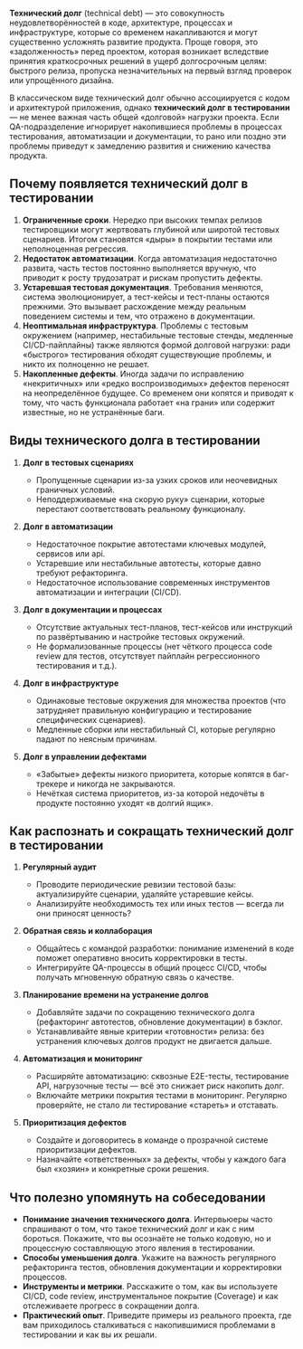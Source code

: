 **Технический долг** (technical debt) — это совокупность неудовлетворённостей в коде, архитектуре, процессах и инфраструктуре, которые со временем накапливаются и могут существенно усложнять развитие продукта. Проще говоря, это «задолженность» перед проектом, которая возникает вследствие принятия краткосрочных решений в ущерб долгосрочным целям: быстрого релиза, пропуска незначительных на первый взгляд проверок или упрощённого дизайна.

В классическом виде технический долг обычно ассоциируется с кодом и архитектурой приложения, однако **технический долг в тестировании** — не менее важная часть общей «долговой» нагрузки проекта. Если QA-подразделение игнорирует накопившиеся проблемы в процессах тестирования, автоматизации и документации, то рано или поздно эти проблемы приведут к замедлению развития и снижению качества продукта.

## Почему появляется технический долг в тестировании

1. **Ограниченные сроки**. Нередко при высоких темпах релизов тестировщики могут жертвовать глубиной или широтой тестовых сценариев. Итогом становятся «дыры» в покрытии тестами или неполноценная регрессия.
2. **Недостаток автоматизации**. Когда автоматизация недостаточно развита, часть тестов постоянно выполняется вручную, что приводит к росту трудозатрат и рискам пропустить дефекты.
3. **Устаревшая тестовая документация**. Требования меняются, система эволюционирует, а тест-кейсы и тест-планы остаются прежними. Это вызывает расхождение между реальным поведением системы и тем, что отражено в документации.
4. **Неоптимальная инфраструктура**. Проблемы с тестовым окружением (например, нестабильные тестовые стенды, медленные CI/CD-пайплайны) также являются формой долговой нагрузки: ради «быстрого» тестирования обходят существующие проблемы, и никто их полноценно не решает.
5. **Накопленные дефекты**. Иногда задачи по исправлению «некритичных» или «редко воспроизводимых» дефектов переносят на неопределённое будущее. Со временем они копятся и приводят к тому, что часть функционала работает «на грани» или содержит известные, но не устранённые баги.

## Виды технического долга в тестировании

1. **Долг в тестовых сценариях**
    
    - Пропущенные сценарии из-за узких сроков или неочевидных граничных условий.
    - Неподдерживаемые «на скорую руку» сценарии, которые перестают соответствовать реальному функционалу.
      
2. **Долг в автоматизации**
    
    - Недостаточное покрытие автотестами ключевых модулей, сервисов или api.
    - Устаревшие или нестабильные автотесты, которые давно требуют рефакторинга.
    - Недостаточное использование современных инструментов автоматизации и интеграции (CI/CD).
      
3. **Долг в документации и процессах**
    
    - Отсутствие актуальных тест-планов, тест-кейсов или инструкций по развёртыванию и настройке тестовых окружений.
    - Не формализованные процессы (нет чёткого процесса code review для тестов, отсутствует пайплайн регрессионного тестирования и т.д.).
      
4. **Долг в инфраструктуре**
    
    - Одинаковые тестовые окружения для множества проектов (что затрудняет правильную конфигурацию и тестирование специфических сценариев).
    - Медленные сборки или нестабильный CI, которые регулярно падают по неясным причинам.
      
5. **Долг в управлении дефектами**
    
    - «Забытые» дефекты низкого приоритета, которые копятся в баг-трекере и никогда не закрываются.
    - Нечёткая система приоритетов, из-за которой недочёты в продукте постоянно уходят «в долгий ящик».

## Как распознать и сокращать технический долг в тестировании

1. **Регулярный аудит**
    
    - Проводите периодические ревизии тестовой базы: актуализируйте сценарии, удаляйте устаревшие кейсы.
    - Анализируйте необходимость тех или иных тестов — всегда ли они приносят ценность?
2. **Обратная связь и коллаборация**
    
    - Общайтесь с командой разработки: понимание изменений в коде поможет оперативно вносить корректировки в тесты.
    - Интегрируйте QA-процессы в общий процесс CI/CD, чтобы получать мгновенную обратную связь о качестве.
3. **Планирование времени на устранение долгов**
    
    - Добавляйте задачи по сокращению технического долга (рефакторинг автотестов, обновление документации) в бэклог.
    - Устанавливайте явные критерии «готовности» релиза: без устранения ключевых долгов продукт не двигается дальше.
4. **Автоматизация и мониторинг**
    
    - Расширяйте автоматизацию: сквозные E2E-тесты, тестирование API, нагрузочные тесты — всё это снижает риск накопить долг.
    - Включайте метрики покрытия тестами в мониторинг. Регулярно проверяйте, не стало ли тестирование «стареть» и отставать.
5. **Приоритизация дефектов**
    
    - Создайте и договоритесь в команде о прозрачной системе приоритизации дефектов.
    - Назначайте «ответственных» за дефекты, чтобы у каждого бага был «хозяин» и конкретные сроки решения.

## Что полезно упомянуть на собеседовании

- **Понимание значения технического долга**. Интервьюеры часто спрашивают о том, что такое технический долг и как с ним бороться. Покажите, что вы осознаёте не только кодовую, но и процессную составляющую этого явления в тестировании.
- **Способы уменьшения долга**. Укажите на важность регулярного рефакторинга тестов, обновления документации и корректировки процессов.
- **Инструменты и метрики**. Расскажите о том, как вы используете CI/CD, code review, инструментальное покрытие (Coverage) и как отслеживаете прогресс в сокращении долга.
- **Практический опыт**. Приведите примеры из реального проекта, где вам приходилось сталкиваться с накопившимися проблемами в тестировании и как вы их решали.